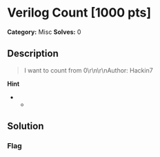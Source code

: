 # Verilog Count [1000 pts]

**Category:** Misc
**Solves:** 0

## Description
>I want to count from 0\r\n\r\nAuthor: Hackin7

**Hint**
* -

## Solution

### Flag

